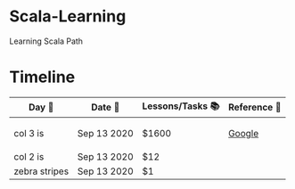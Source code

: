 # Scala-Learning
Learning Scala Path

# Timeline
| Day :pushpin: | Date :date:  | Lessons/Tasks :books:                     |   Reference :link:                                    |
| ------------- |:------------:| ------------------------------------------|-------------------------------------------------------|
| col 3 is      | Sep 13 2020  | $1600                                     |<p><a href="www.google.com">Google</a></p>             |
| col 2 is      | Sep 13 2020  |   $12                                     |                                                       |
| zebra stripes | Sep 13 2020  |    $1                                     |                                                       |
